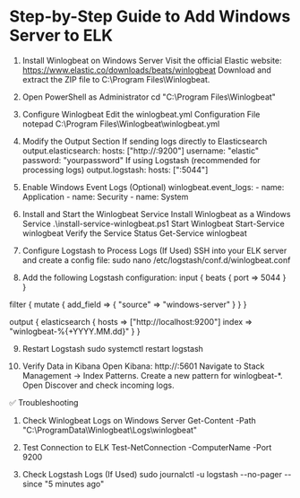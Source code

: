 # Step-by-Step Guide to Add Windows Server to ELK #

1. Install Winlogbeat on Windows Server
	Visit the official Elastic website:
	https://www.elastic.co/downloads/beats/winlogbeat
      Download and extract the ZIP file to C:\Program Files\Winlogbeat.

2. Open PowerShell as Administrator
	cd "C:\Program Files\Winlogbeat"

3. Configure Winlogbeat
	Edit the winlogbeat.yml Configuration File
	notepad C:\Program Files\Winlogbeat\winlogbeat.yml

4. Modify the Output Section
	If sending logs directly to Elasticsearch
		output.elasticsearch:
	  	hosts: ["http://<ELK-SERVER-IP>:9200"]
  		username: "elastic"
  		password: "yourpassword"
	If using Logstash (recommended for processing logs)
		output.logstash:
		hosts: ["<ELK-SERVER-IP>:5044"]


5. Enable Windows Event Logs (Optional)
		winlogbeat.event_logs:
  		- name: Application
  		- name: Security
  		- name: System

6. Install and Start the Winlogbeat Service
	Install Winlogbeat as a Windows Service
		.\install-service-winlogbeat.ps1
	Start Winlogbeat
		Start-Service winlogbeat
	Verify the Service Status
		Get-Service winlogbeat

7. Configure Logstash to Process Logs (If Used)
	SSH into your ELK server and create a config file:
		sudo nano /etc/logstash/conf.d/winlogbeat.conf

8. Add the following Logstash configuration:
		input {
  beats {
    port => 5044
  }
}

filter {
  mutate {
    add_field => { "source" => "windows-server" }
  }
}

output {
  elasticsearch {
    hosts => ["http://localhost:9200"]
    index => "winlogbeat-%{+YYYY.MM.dd}"
  }
}


9. Restart Logstash
		sudo systemctl restart logstash


10. Verify Data in Kibana
		Open Kibana: http://<ELK-SERVER-IP>:5601
		Navigate to Stack Management → Index Patterns.
		Create a new pattern for winlogbeat-*.
		Open Discover and check incoming logs.	


✅ Troubleshooting

1. Check Winlogbeat Logs on Windows Server
	Get-Content -Path "C:\ProgramData\Winlogbeat\Logs\winlogbeat"

2. Test Connection to ELK
	Test-NetConnection -ComputerName <ELK-SERVER-IP> -Port 9200
3. Check Logstash Logs (If Used)
	sudo journalctl -u logstash --no-pager --since "5 minutes ago"
